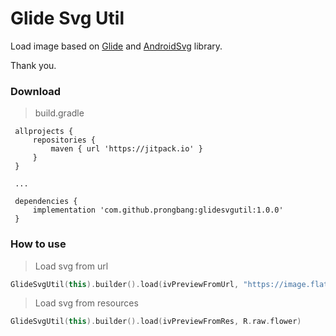 # Glide Svg Util

Load image based on [Glide](https://github.com/bumptech/glide/tree/master/samples/svg/src/main/java/com/bumptech/glide/samples/svg) and [AndroidSvg](https://github.com/BigBadaboom/androidsvg) library.

Thank you.

### Download
> build.gradle
```
 allprojects {
     repositories {
         maven { url 'https://jitpack.io' }
     }
 }
 
 ...
 
 dependencies {
     implementation 'com.github.prongbang:glidesvgutil:1.0.0'
 }
```

### How to use
> Load svg from url
```kotlin
GlideSvgUtil(this).builder().load(ivPreviewFromUrl, "https://image.flaticon.com/icons/svg/789/789440.svg")
```

> Load svg from resources
```kotlin
GlideSvgUtil(this).builder().load(ivPreviewFromRes, R.raw.flower)
```